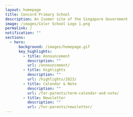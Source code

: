 ```yaml
---
layout: homepage
title: Concord Primary School
description: An Isomer site of the Singapore Government
image: /images/Color School Logo 1.png
permalink: /
notification: ""
sections:
  - hero:
      background: /images/homepage.gif
      key_highlights:
        - title: Announcement
          description: ""
          url: /announcement/
        - title: Highlights
          description: ""
          url: /highlights/2023/
        - title: Calendar & Note
          description: ""
          url: /for-parents/term-calendar-and-note/
        - title: Newsletter
          description: ""
          url: /for-parents/newsletter/
---
```

